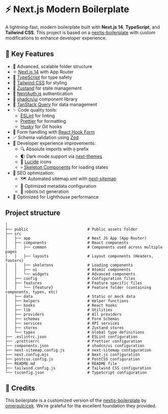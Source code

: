# ⚡ Next.js Modern Boilerplate

A lightning-fast, modern boilerplate built with **Next.js 14**, **TypeScript**, and **Tailwind CSS**. This project is based on a [nextjs-boilerplate](https://github.com/omergulcicek/nextjs-boilerplate) with custom modifications to enhance developer experience.

## 🚀 Key Features

- 📁 Advanced, scalable folder structure
- ⚛️ [Next.js 14](https://nextjs.org/) with App Router
- 📘 [TypeScript](https://www.typescriptlang.org/) for type safety
- 🎨 [Tailwind CSS](https://tailwindcss.com/) for styling
- 🏪 [Zustand](https://zustand-demo.pmnd.rs/) for state management
- 🔐 [NextAuth.js](https://next-auth.js.org/) authentication
- 🧩 [shadcn/ui](https://ui.shadcn.com/) component library
- 🔄 [TanStack Query](https://tanstack.com/query/latest) for data management
- ✨ Code quality tools:
  - [ESLint](https://eslint.org/) for linting
  - [Prettier](https://prettier.io/) for formatting
  - [Husky](https://typicode.github.io/husky/) for Git hooks
- 📝 Form handling with [React Hook Form](https://react-hook-form.com/)
- ✅ Schema validation using [Zod](https://zod.dev/)
- 🎯 Developer experience improvements:
  - 🔍 Absolute imports with `@` prefix
  - 🌓 Dark mode support via [next-themes](https://npmjs.com/package/next-themes)
  - 🎯 [Lucide](https://lucide.dev/) icons
  - 💀 [Skeleton Components](https://ui.shadcn.com/docs/components/skeleton) for loading states
- 🤖 SEO optimization:
  - 🗺️ Automated sitemap.xml with [next-sitemap](https://www.npmjs.com/package/next-sitemap)
  - 🔎 Optimized metadata configuration
  - 🤖 robots.txt generation
- 💯 Optimized for Lighthouse performance

## Project structure

```shell
│
├── public                          # Public assets folder
├── src
│   ├── app                         # Next JS App (App Router)
│   ├── components                  # React components
│   │   ├── common                  # Components used across multiple pages
│   │   ├── layouts                 # Layout components (Headers, footers)
│   │   ├── skeletons               # Loading components
│   │   ├── ui                      # Atomic components
│   │   └── widgets                 # Advanced components
│   ├── config                      # Configuration files
│   ├── features                    # Feature specific files
│   │   └── {feature}               # Feature folder (containing components, types, etc)
│   ├── data                        # Static or mock data
│   ├── helpers                     # Helper functions
│   ├── hooks                       # React hooks
│   ├── lib                         # Utilities
│   ├── providers                   # All providers
│   ├── schemas                     # Form Schemas
│   ├── services                    # API services
│   ├── stores                      # Zustand stores
│   └── types                       # Global type definitions
├── .eslintrc.json                  # ESLint configuration
├── .prettierrc                     # Prettier configuration
├── components.json                 # shadcn/ui configuration
├── next-sitemap.config.js          # next-sitemap configuration
├── next.config.mjs                 # Next.js configuration
├── postcss.config.js               # PostCSS configuration
├── README.md                       # README file
├── tailwind.config.js              # Tailwind CSS configuration
└── tsconfig.json                   # TypeScript configuration
```

## 🙏 Credits

This boilerplate is a customized version of the [nextjs-boilerplate](https://github.com/omergulcicek/nextjs-boilerplate) by [omergulcicek](https://github.com/omergulcicek). We're grateful for the excellent foundation they provided.
